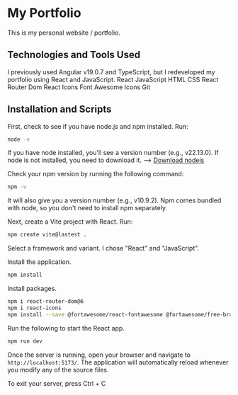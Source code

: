 # My Portfolio

This is my personal website / portfolio. 

## Technologies and Tools Used
I previously used Angular v19.0.7 and TypeScript, but I redeveloped my portfolio using React and JavaScript. 
React
JavaScript
HTML
CSS
React Router Dom
React Icons
Font Awesome Icons
Git

## Installation and Scripts
First, check to see if you have node.js and npm installed. Run: 

```bash
node -v
```

If you have node installed, you'll see a version number (e.g., v22.13.0). If node is not installed, you need to download it. --> [Download nodejs](https://nodejs.org/en/download)

Check your npm version by running the following command:

```bash
npm -v
```

It will also give you a version number (e.g., v10.9.2). Npm comes bundled with node, so you don't need to install npm separately.

Next, create a Vite project with React. Run:

```bash
npm create vite@lastest .
```

Select a framework and variant. I chose "React" and "JavaScript".

Install the application.

```bash
npm install
```

Install packages.

```bash
npm i react-router-dom@6
npm i react-icons
npm install --save @fortawesome/react-fontawesome @fortawesome/free-brands-svg-icons @fortawesome/free-solid-svg-icons
```

Run the following to start the React app.

```bash
npm run dev
```

Once the server is running, open your browser and navigate to `http://localhost:5173/`. The application will automatically reload whenever you modify any of the source files.

To exit your server, press Ctrl + C


